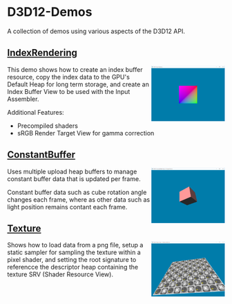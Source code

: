 # D3D12-Demos
A collection of demos using various aspects of the D3D12 API.

## [IndexRendering](IndexRendering/)
<img src="./Images/index_rendering.png" height="128px" align="right">
This demo shows how to create an index buffer resource, copy the index data to the GPU's Default Heap for long term storage, and create an Index Buffer View to be used with the Input Assembler.

Additional Features:
* Precompiled shaders
* sRGB Render Target View for gamma correction

## [ConstantBuffer](ConstantBuffer/)
<img src="./Images/constant_buffer.png" height="128px" align="right">
Uses multiple upload heap buffers to manage constant buffer data that is updated per frame.  

Constant buffer data such as cube rotation angle changes each frame, where as other data such as light position remains contant each frame.


## [Texture](Texture/)
<img src="./Images/texture.png" height="128px" align="right">
Shows how to load data from a png file, setup a static sampler for sampling the texture within a pixel shader, and setting the root signature to referencce the descriptor heap containing the texture SRV (Shader Resource View).
